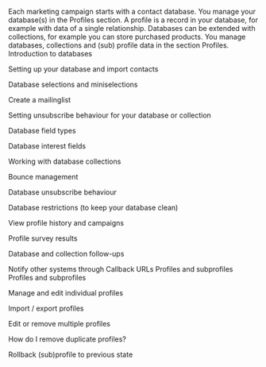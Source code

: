 Each marketing campaign starts with a contact database. You manage your database(s) in the Profiles section. A profile is a record in your database, for example with data of a single relationship. Databases can be extended with collections, for example you can store purchased products.
You manage databases, collections and (sub) profile data in the section Profiles.
Introduction to databases

Setting up your database and import contacts

Database selections and miniselections

Create a mailinglist

Setting unsubscribe behaviour for your database or collection

Database field types

Database interest fields

Working with database collections

Bounce management

Database unsubscribe behaviour

Database restrictions (to keep your database clean)

View profile history and campaigns

Profile survey results

Database and collection follow-ups

Notify other systems through Callback URLs
Profiles and subprofiles
 Profiles and subprofiles

 Manage and edit individual profiles

 Import / export profiles

 Edit or remove multiple profiles

 How do I remove duplicate profiles?

 Rollback (sub)profile to previous state